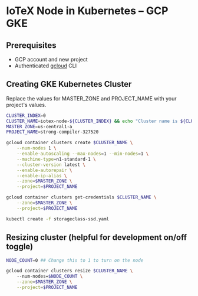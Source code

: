 # IoTeX Node in Kubernetes – GCP GKE

## Prerequisites

- GCP account and new project 
- Authenticated [gcloud](https://cloud.google.com/sdk/install) CLI

## Creating GKE Kubernetes Cluster

Replace the values for MASTER_ZONE and PROJECT_NAME with your project's values.

```bash
CLUSTER_INDEX=0
CLUSTER_NAME=iotex-node-${CLUSTER_INDEX} && echo "Cluster name is ${CLUSTER_NAME}"
MASTER_ZONE=us-central1-a
PROJECT_NAME=strong-compiler-327520

gcloud container clusters create $CLUSTER_NAME \
    --num-nodes 1 \
    --enable-autoscaling --max-nodes=1 --min-nodes=1 \
    --machine-type=n1-standard-1 \
    --cluster-version latest \
    --enable-autorepair \
    --enable-ip-alias \
    --zone=$MASTER_ZONE \
    --project=$PROJECT_NAME

gcloud container clusters get-credentials $CLUSTER_NAME \
    --zone=$MASTER_ZONE \
    --project=$PROJECT_NAME

kubectl create -f storageclass-ssd.yaml 
```

## Resizing cluster (helpful for development on/off toggle)

```bash
NODE_COUNT=0 ## Change this to 1 to turn on the node

gcloud container clusters resize $CLUSTER_NAME \ 
    --num-nodes=$NODE_COUNT \
    --zone=$MASTER_ZONE \
    --project=$PROJECT_NAME
```

